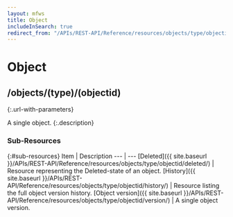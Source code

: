 ```yaml
---
layout: mfws
title: Object
includeInSearch: true
redirect_from: "/APIs/REST-API/Reference/resources/objects/type/objectid.html"
---
```


# Object

## /objects/(type)/(objectid)
{:.url-with-parameters}

A single object. 
{:.description}

### Sub-Resources

{:#sub-resources}
Item | Description
--- | ---
[Deleted]({{ site.baseurl }}/APIs/REST-API/Reference/resources/objects/type/objectid/deleted/) | Resource representing the Deleted-state of an object. 
[History]({{ site.baseurl }}/APIs/REST-API/Reference/resources/objects/type/objectid/history/) | Resource listing the full object version history. 
[Object version]({{ site.baseurl }}/APIs/REST-API/Reference/resources/objects/type/objectid/version/) | A single object version. 